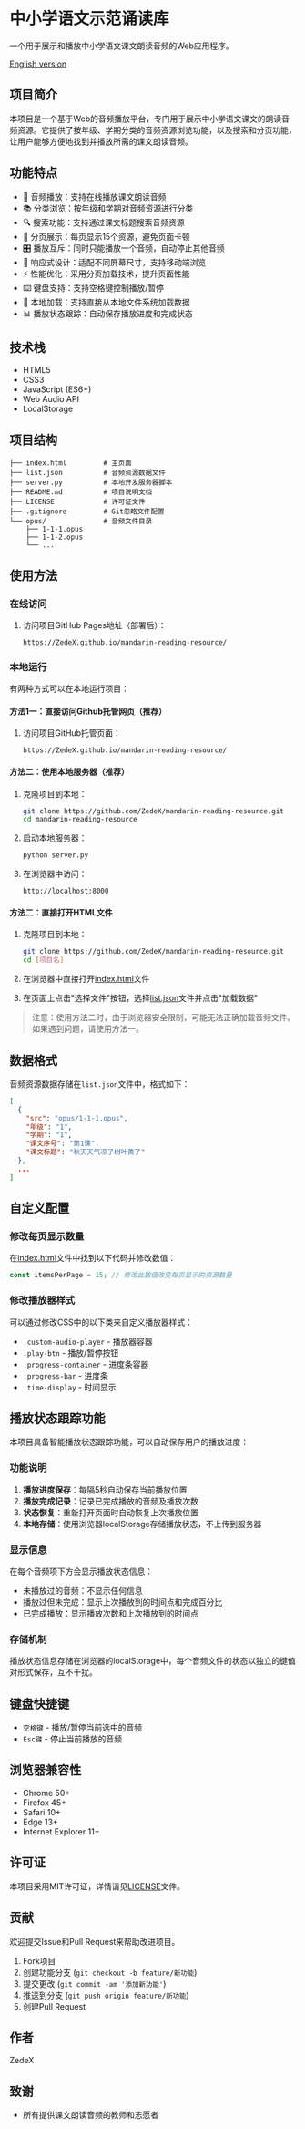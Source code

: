 # 中小学语文示范诵读库

一个用于展示和播放中小学语文课文朗读音频的Web应用程序。

[English version](README_EN.md)

## 项目简介

本项目是一个基于Web的音频播放平台，专门用于展示中小学语文课文的朗读音频资源。它提供了按年级、学期分类的音频资源浏览功能，以及搜索和分页功能，让用户能够方便地找到并播放所需的课文朗读音频。

## 功能特点

- 🎵 音频播放：支持在线播放课文朗读音频
- 📚 分类浏览：按年级和学期对音频资源进行分类
- 🔍 搜索功能：支持通过课文标题搜索音频资源
- 📄 分页展示：每页显示15个资源，避免页面卡顿
- 🎛️ 播放互斥：同时只能播放一个音频，自动停止其他音频
- 🎨 响应式设计：适配不同屏幕尺寸，支持移动端浏览
- ⚡ 性能优化：采用分页加载技术，提升页面性能
- ⌨️ 键盘支持：支持空格键控制播放/暂停
- 📁 本地加载：支持直接从本地文件系统加载数据
- 📊 播放状态跟踪：自动保存播放进度和完成状态

## 技术栈

- HTML5
- CSS3
- JavaScript (ES6+)
- Web Audio API
- LocalStorage

## 项目结构

```
├── index.html         # 主页面
├── list.json          # 音频资源数据文件
├── server.py          # 本地开发服务器脚本
├── README.md          # 项目说明文档
├── LICENSE            # 许可证文件
├── .gitignore         # Git忽略文件配置
└── opus/              # 音频文件目录
    ├── 1-1-1.opus
    ├── 1-1-2.opus
    └── ...
```

## 使用方法

### 在线访问

1. 访问项目GitHub Pages地址（部署后）：
   ```
   https://ZedeX.github.io/mandarin-reading-resource/
   ```

### 本地运行

有两种方式可以在本地运行项目：

#### 方法1一：直接访问Github托管网页（推荐）
1. 访问项目GitHub托管页面：
   ```
   https://ZedeX.github.io/mandarin-reading-resource/
   ```

#### 方法二：使用本地服务器（推荐）

1. 克隆项目到本地：
   ```bash
   git clone https://github.com/ZedeX/mandarin-reading-resource.git
   cd mandarin-reading-resource
   ```

2. 启动本地服务器：
   ```bash
   python server.py
   ```

3. 在浏览器中访问：
   ```
   http://localhost:8000
   ```

#### 方法二：直接打开HTML文件

1. 克隆项目到本地：
   ```bash
   git clone https://github.com/ZedeX/mandarin-reading-resource.git
   cd [项目名]
   ```

2. 在浏览器中直接打开[index.html](index.html)文件

3. 在页面上点击"选择文件"按钮，选择[list.json](list.json)文件并点击"加载数据"

> 注意：使用方法二时，由于浏览器安全限制，可能无法正确加载音频文件。如果遇到问题，请使用方法一。

## 数据格式

音频资源数据存储在`list.json`文件中，格式如下：

```json
[
  {
    "src": "opus/1-1-1.opus",
    "年级": "1",
    "学期": "1",
    "课文序号": "第1课",
    "课文标题": "秋天天气凉了树叶黄了"
  },
  ...
]
```

## 自定义配置

### 修改每页显示数量

在[index.html](index.html)文件中找到以下代码并修改数值：

```javascript
const itemsPerPage = 15; // 修改此数值改变每页显示的资源数量
```

### 修改播放器样式

可以通过修改CSS中的以下类来自定义播放器样式：

- `.custom-audio-player` - 播放器容器
- `.play-btn` - 播放/暂停按钮
- `.progress-container` - 进度条容器
- `.progress-bar` - 进度条
- `.time-display` - 时间显示

## 播放状态跟踪功能

本项目具备智能播放状态跟踪功能，可以自动保存用户的播放进度：

### 功能说明

1. **播放进度保存**：每隔5秒自动保存当前播放位置
2. **播放完成记录**：记录已完成播放的音频及播放次数
3. **状态恢复**：重新打开页面时自动恢复上次播放位置
4. **本地存储**：使用浏览器localStorage存储播放状态，不上传到服务器

### 显示信息

在每个音频项下方会显示播放状态信息：
- 未播放过的音频：不显示任何信息
- 播放过但未完成：显示上次播放到的时间点和完成百分比
- 已完成播放：显示播放次数和上次播放到的时间点

### 存储机制

播放状态信息存储在浏览器的localStorage中，每个音频文件的状态以独立的键值对形式保存，互不干扰。

## 键盘快捷键

- `空格键` - 播放/暂停当前选中的音频
- `Esc键` - 停止当前播放的音频

## 浏览器兼容性

- Chrome 50+
- Firefox 45+
- Safari 10+
- Edge 13+
- Internet Explorer 11+

## 许可证

本项目采用MIT许可证，详情请见[LICENSE](LICENSE)文件。

## 贡献

欢迎提交Issue和Pull Request来帮助改进项目。

1. Fork项目
2. 创建功能分支 (`git checkout -b feature/新功能`)
3. 提交更改 (`git commit -am '添加新功能'`)
4. 推送到分支 (`git push origin feature/新功能`)
5. 创建Pull Request

## 作者

ZedeX

## 致谢

- 所有提供课文朗读音频的教师和志愿者
